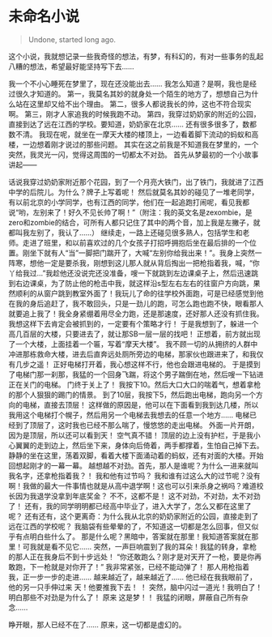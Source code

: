 # 未命名小说
> Undone, started long ago.

这个小说，我就想记录一些我奇怪的想法，有梦，有科幻的，有对一些事务的乱起八糟的想法，希望最好能坚持写下去……



我一个不小心睡死在梦里了，现在还没能出去……
我怎么知道？是啊，我也是经过很久才知道的。
第一，我莫名其妙的就身处一个陌生的地方了，想想自己为什么站在这里却又给不出个理由。
第二，很多人都说我长的帅，这也不符合现实啊。
第三，刚才人家追我的时候我跑不动。
第四，我穿过奶奶家的附近的公园，直接到达了远在江西的学校。要知道，奶奶家在北京……
还有很多很多了，数都数不清。
我现在呢，就坐在一摩天大楼的楼顶上，一边看着脚下流动的蚂蚁和高楼，一边想着刚才说过的那些问题。
其实在这之前我是不知道我在梦里的，一个突然，我灵光一闪，觉得这周围的一切都太不对劲。
首先从梦最初的一个小故事讲起——

话说我穿过奶奶家附近那个花园，到了一个月亮大铁门，出了铁门，我就进了江西中学的后院儿。为什么？牌子上写着呢！
然后就莫名其妙的碰见了一堆老同学，有以前北京的小学同学，也有江西的同学，他们在一起追跑打闹呢，看见我都说“哟，左别来了！好久不见长帅了啊！”（附注：我的英文名是zexombie，是zero和zombie的结合，可所有人都只记住了其中的两个音，加上我是左撇子，就都叫我左别了，我认了……）
继续走，一路上还碰见很多熟人，包括学生和老师。走进了班里，和以前喜欢过的几个女孩子打招呼拥抱后坐在最后排的一个位置。刚坐下就有人“当”一脚把门踹开了，大喊“左别你给我出来！”。我身上突然一阵寒，想他一定是要杀我，刚想到这儿那人就从背后掏出一把枪指着我，喊，“你丫给我过...”我趁他还没说完还没准备，嗖一下就跳到左边课桌子上，然后迅速跳到右边课桌，为了防止他的枪击中我，就这样沿s型左右左右的往窗户方向跳，果然顺利的从窗户跳到教室外面了！我玩儿了命的往学校外面跑，可是已经感觉到他在我的身后追赶了，我不敢回头，只是一劲儿的跑，可怎么跑也跑不快，眼看那人就要追上我了！我全身紧绷着用尽全力跑，还是那速度，还好那人还没有抓住我。
我想这样下去肯定会被抓到的，一定要有个策略才行！
于是我想到了，躲进一个高几百层的大楼，只要进去了，就让那SB一层一层的找吧！
正想着，前方就出现了一个大楼，上面挂着一个匾，写着“摩天大楼”。
我不顾一切的从拥挤的人群中冲进那栋救命大楼，进去后直奔远处厕所旁边的电梯，那家伙也跟进来了，和我仅有几步之遥！
正好电梯打开着，我心想这样不行，他也会跟进电梯的。
于是摸到了电梯门那一刹那，我猛的一个回身飞踹，将这个男子踹倒在地，然后嗖一下钻进正在关门的电梯。
门终于关上了！
我按下10。然后大口大口的喘着气，想着拿枪的那个人狠狠的踢门的情景。
到了10层，我按下5，然后跑出电梯，跑向另一个方向的电梯，直接去顶层！
这样做的原因是，他可以在下面看到我到达几楼，所以我用这个电梯打个幌子，然后用另一个电梯去我想去的任意一个地方……
电梯已经到了顶层了，这时我也已经不那么喘了，慢悠悠的走出电梯。
外面一片开朗，因为是顶层，所以还可以看到天！
空气真不错！
顶层的边上没有护栏，于是我小心翼翼的走到边上，然后坐下来，身体向后倚着，两手都撑着，生怕自己掉下去。
静静的坐在这里，荡着双脚，看着大楼下面涌动着的蚂蚁，还有对面的大楼。开始回想起刚才的一幕一幕。
越想越不对劲。首先，那人是谁呢？为什么一进来就叫我名字，还拿枪指着我？！
我和他有过节吗？
我和谁有过这么大的过节呢？没有啊！我做的最大一件事情也就是从高中退学啊！这也可以引来杀身之祸吗？难道校长因为我退学没拿到年底奖金？
不不，这都不是！
这不对劲，不对劲，太不对劲了！
还有，我的同学明明都已经高中毕业了，进入大学了，怎么又都在这里了呢？
还有还有，这个更离奇：为什么我从北京的奶奶家附近的公园，直接走到了远在江西的学校呢？
我脑袋有些晕晕的了，不知道这一切都是怎么回事，但又似乎有点明白些什么了。
那是什么呢？黑暗中，答案就在那里！我知道答案就在那里！可我就是看不见它……
突然，一声巨响震到了我的耳朵！我猛的转身，拿枪的那人正在我身后不到十步远处！
“你还敢跑么？刚才是对天开了一枪，要是你再敢跑，下一枪就是对你开了！”
我非常紧张，已经不能动弹了！
那人用枪指着我，正一步一步的走进……
越来越近了，越来越近了……
他已经在我我眼前了，他的另一只手伸过来
天！他要推我下去！
！
突然，脑中闪过一道光！我明白了！明白那些不对劲是为什么了！
原来
这是梦！！
我猛的闭眼，屏蔽自己所有杂念……



睁开眼，那人已经不在了……
原来，这一切都是虚幻的。